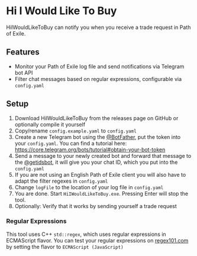 # Hi I Would Like To Buy
HiIWouldLikeToBuy can notify you when you receive a trade request in Path of Exile.

## Features
- Monitor your Path of Exile log file and send notifications via Telegram bot API
- Filter chat messages based on regular expressions, configurable via `config.yaml`

## Setup
1. Download HiIWouldLikeToBuy from the releases page on GitHub or optionally compile it yourself
2. Copy/rename `config.example.yaml` to `config.yaml`
3. Create a new Telegram bot using the [@BotFather](https://t.me/botfather), put the token into your `config.yaml`. You can find a tutorial here: https://core.telegram.org/bots/tutorial#obtain-your-bot-token
4. Send a message to your newly created bot and forward that message to the [@getidsbot](https://t.me/getidsbot), it will give you your chat ID, which you put into the `config.yaml`
5. If you are not using an English Path of Exile client you will also have to adapt the filter regexes in `config.yaml`
6. Change `logFile` to the location of your log file in `config.yaml`
7. You are done. Start `HiIWouldLikeToBuy.exe`. Pressing Enter will stop the tool.
8. Optionally: Verify that it works by sending yourself a trade request

### Regular Expressions
This tool uses C++ `std::regex`, which uses regular expressions in ECMAScript flavor. You can test your regular expressions on [regex101.com](https://regex101.com/) by setting the flavor to `ECMAScript (JavaScript)`